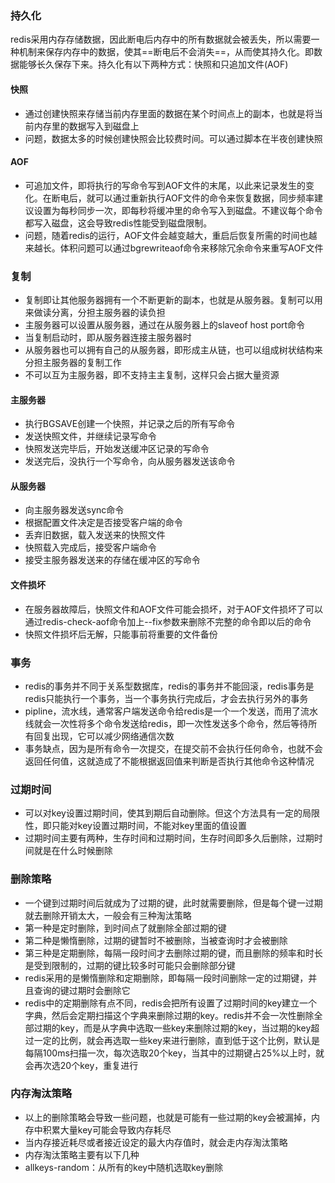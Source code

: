### 持久化

redis采用内存存储数据，因此断电后内存中的所有数据就会被丢失，所以需要一种机制来保存内存中的数据，使其==断电后不会消失==，从而使其持久化。即数据能够长久保存下来。持久化有以下两种方式：快照和只追加文件(AOF)

#### 快照

- 通过创建快照来存储当前内存里面的数据在某个时间点上的副本，也就是将当前内存里的数据写入到磁盘上
- 问题，数据太多的时候创建快照会比较费时间。可以通过脚本在半夜创建快照

#### AOF

- 可追加文件，即将执行的写命令写到AOF文件的末尾，以此来记录发生的变化。在断电后，就可以通过重新执行AOF文件的命令来恢复数据，同步频率建议设置为每秒同步一次，即每秒将缓冲里的命令写入到磁盘。不建议每个命令都写入磁盘，这会导致redis性能受到磁盘限制。
- 问题，随着redis的运行，AOF文件会越变越大，重启后恢复所需的时间也越来越长。体积问题可以通过bgrewriteaof命令来移除冗余命令来重写AOF文件

### 复制

- 复制即让其他服务器拥有一个不断更新的副本，也就是从服务器。复制可以用来做读分离，分担主服务器的读负担
- 主服务器可以设置从服务器，通过在从服务器上的slaveof host port命令
- 当复制启动时，即从服务器连接主服务器时
- 从服务器也可以拥有自己的从服务器，即形成主从链，也可以组成树状结构来分担主服务器的复制工作
- 不可以互为主服务器，即不支持主主复制，这样只会占据大量资源

#### 主服务器

- 执行BGSAVE创建一个快照，并记录之后的所有写命令
- 发送快照文件，并继续记录写命令
- 快照发送完毕后，开始发送缓冲区记录的写命令
- 发送完后，没执行一个写命令，向从服务器发送该命令

#### 从服务器

- 向主服务器发送sync命令
- 根据配置文件决定是否接受客户端的命令
- 丢弃旧数据，载入发送来的快照文件
- 快照载入完成后，接受客户端命令
- 接受主服务器发送来的存储在缓冲区的写命令

#### 文件损坏

- 在服务器故障后，快照文件和AOF文件可能会损坏，对于AOF文件损坏了可以通过redis-check-aof命令加上--fix参数来删除不完整的命令即以后的命令
- 快照文件损坏后无解，只能事前将重要的文件备份

### 事务

- redis的事务并不同于关系型数据库，redis的事务并不能回滚，redis事务是redis只能执行一个事务，当一个事务执行完成后，才会去执行另外的事务
- pipline，流水线，通常客户端发送命令给redis是一个一个发送，而用了流水线就会一次性将多个命令发送给redis，即一次性发送多个命令，然后等待所有回复出现，它可以减少网络通信次数
- 事务缺点，因为是所有命令一次提交，在提交前不会执行任何命令，也就不会返回任何值，这就造成了不能根据返回值来判断是否执行其他命令这种情况

### 过期时间

- 可以对key设置过期时间，使其到期后自动删除。但这个方法具有一定的局限性，即只能对key设置过期时间，不能对key里面的值设置
- 过期时间主要有两种，生存时间和过期时间，生存时间即多久后删除，过期时间就是在什么时候删除

### 删除策略

- 一个键到过期时间后就成为了过期的键，此时就需要删除，但是每个键一过期就去删除开销太大，一般会有三种淘汰策略
- 第一种是定时删除，到时间点了就删除全部过期的键
- 第二种是懒惰删除，过期的键暂时不被删除，当被查询时才会被删除
- 第三种是定期删除，每隔一段时间才去删除过期的键，而且删除的频率和时长是受到限制的，过期的键比较多时可能只会删除部分键
- redis采用的是懒惰删除和定期删除，即每隔一段时间删除一定的过期键，并且查询的键过期时会删除它
- redis中的定期删除有点不同，redis会把所有设置了过期时间的key建立一个字典，然后会定期扫描这个字典来删除过期的key。redis并不会一次性删除全部过期的key，而是从字典中选取一些key来删除过期的key，当过期的key超过一定的比例，就会再选取一些key来进行删除，直到低于这个比例，默认是每隔100ms扫描一次，每次选取20个key，当其中的过期键占25%以上时，就会再次选20个key，重复进行

### 内存淘汰策略

- 以上的删除策略会导致一些问题，也就是可能有一些过期的key会被漏掉，内存中积累大量key可能会导致内存耗尽
- 当内存接近耗尽或者接近设定的最大内存值时，就会走内存淘汰策略
- 内存淘汰策略主要有以下几种
- allkeys-random：从所有的key中随机选取key删除


